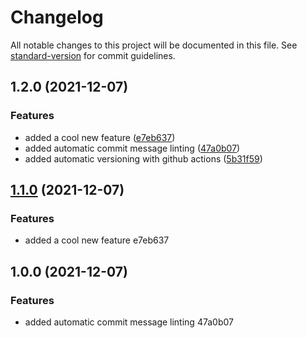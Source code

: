 # Changelog

All notable changes to this project will be documented in this file. See [standard-version](https://github.com/conventional-changelog/standard-version) for commit guidelines.

## 1.2.0 (2021-12-07)


### Features

* added a cool new feature ([e7eb637](https://github.com/EricRobertCampbell/versioning-sample-project/commit/e7eb637d4ed9bccba782c27ff9772c41f017e3bc))
* added automatic commit message linting ([47a0b07](https://github.com/EricRobertCampbell/versioning-sample-project/commit/47a0b07056f4f095637826535e771671bdb2ace9))
* added automatic versioning with github actions ([5b31f59](https://github.com/EricRobertCampbell/versioning-sample-project/commit/5b31f59098278878046f1270700ab378aeac52a9))

## [1.1.0](///compare/v1.0.0...v1.1.0) (2021-12-07)


### Features

* added a cool new feature e7eb637

## 1.0.0 (2021-12-07)


### Features

* added automatic commit message linting 47a0b07
